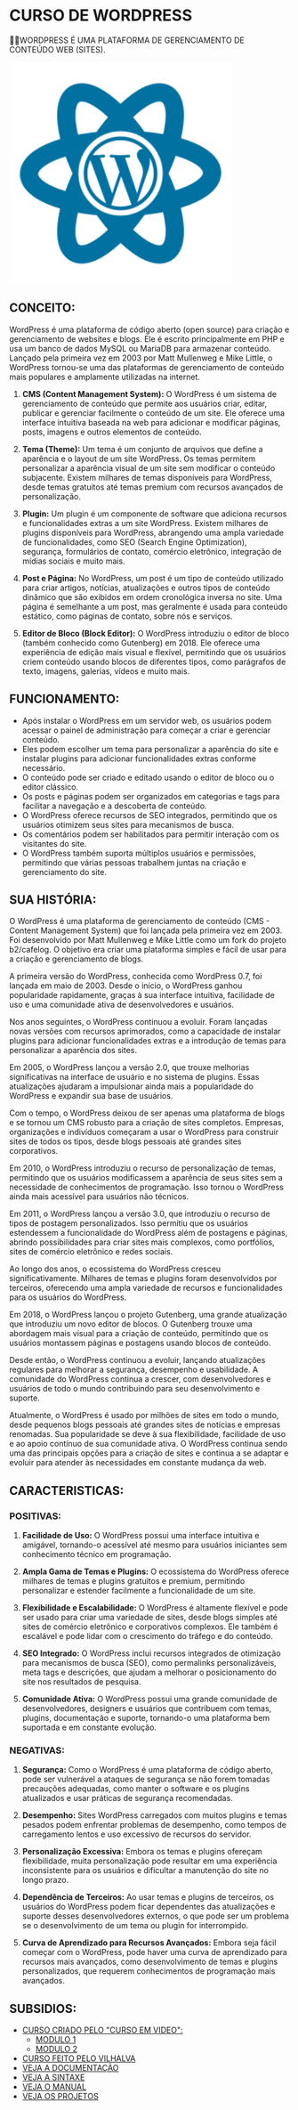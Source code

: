 # CURSO DE WORDPRESS
👨‍⚖️WORDPRESS É UMA PLATAFORMA DE GERENCIAMENTO DE CONTEÚDO WEB (SITES).

<img src="FOTO.png" align="center" width="400"> <br>

## CONCEITO:
WordPress é uma plataforma de código aberto (open source) para criação e gerenciamento de websites e blogs. Ele é escrito principalmente em PHP e usa um banco de dados MySQL ou MariaDB para armazenar conteúdo. Lançado pela primeira vez em 2003 por Matt Mullenweg e Mike Little, o WordPress tornou-se uma das plataformas de gerenciamento de conteúdo mais populares e amplamente utilizadas na internet.

1. **CMS (Content Management System):** O WordPress é um sistema de gerenciamento de conteúdo que permite aos usuários criar, editar, publicar e gerenciar facilmente o conteúdo de um site. Ele oferece uma interface intuitiva baseada na web para adicionar e modificar páginas, posts, imagens e outros elementos de conteúdo.

2. **Tema (Theme):** Um tema é um conjunto de arquivos que define a aparência e o layout de um site WordPress. Os temas permitem personalizar a aparência visual de um site sem modificar o conteúdo subjacente. Existem milhares de temas disponíveis para WordPress, desde temas gratuitos até temas premium com recursos avançados de personalização.

3. **Plugin:** Um plugin é um componente de software que adiciona recursos e funcionalidades extras a um site WordPress. Existem milhares de plugins disponíveis para WordPress, abrangendo uma ampla variedade de funcionalidades, como SEO (Search Engine Optimization), segurança, formulários de contato, comércio eletrônico, integração de mídias sociais e muito mais.

4. **Post e Página:** No WordPress, um post é um tipo de conteúdo utilizado para criar artigos, notícias, atualizações e outros tipos de conteúdo dinâmico que são exibidos em ordem cronológica inversa no site. Uma página é semelhante a um post, mas geralmente é usada para conteúdo estático, como páginas de contato, sobre nós e serviços.

5. **Editor de Bloco (Block Editor):** O WordPress introduziu o editor de bloco (também conhecido como Gutenberg) em 2018. Ele oferece uma experiência de edição mais visual e flexível, permitindo que os usuários criem conteúdo usando blocos de diferentes tipos, como parágrafos de texto, imagens, galerias, vídeos e muito mais.

## FUNCIONAMENTO:
- Após instalar o WordPress em um servidor web, os usuários podem acessar o painel de administração para começar a criar e gerenciar conteúdo.
- Eles podem escolher um tema para personalizar a aparência do site e instalar plugins para adicionar funcionalidades extras conforme necessário.
- O conteúdo pode ser criado e editado usando o editor de bloco ou o editor clássico.
- Os posts e páginas podem ser organizados em categorias e tags para facilitar a navegação e a descoberta de conteúdo.
- O WordPress oferece recursos de SEO integrados, permitindo que os usuários otimizem seus sites para mecanismos de busca.
- Os comentários podem ser habilitados para permitir interação com os visitantes do site.
- O WordPress também suporta múltiplos usuários e permissões, permitindo que várias pessoas trabalhem juntas na criação e gerenciamento do site.

## SUA HISTÓRIA:
O WordPress é uma plataforma de gerenciamento de conteúdo (CMS - Content Management System) que foi lançada pela primeira vez em 2003. Foi desenvolvido por Matt Mullenweg e Mike Little como um fork do projeto b2/cafelog. O objetivo era criar uma plataforma simples e fácil de usar para a criação e gerenciamento de blogs.

A primeira versão do WordPress, conhecida como WordPress 0.7, foi lançada em maio de 2003. Desde o início, o WordPress ganhou popularidade rapidamente, graças à sua interface intuitiva, facilidade de uso e uma comunidade ativa de desenvolvedores e usuários.

Nos anos seguintes, o WordPress continuou a evoluir. Foram lançadas novas versões com recursos aprimorados, como a capacidade de instalar plugins para adicionar funcionalidades extras e a introdução de temas para personalizar a aparência dos sites.

Em 2005, o WordPress lançou a versão 2.0, que trouxe melhorias significativas na interface de usuário e no sistema de plugins. Essas atualizações ajudaram a impulsionar ainda mais a popularidade do WordPress e expandir sua base de usuários.

Com o tempo, o WordPress deixou de ser apenas uma plataforma de blogs e se tornou um CMS robusto para a criação de sites completos. Empresas, organizações e indivíduos começaram a usar o WordPress para construir sites de todos os tipos, desde blogs pessoais até grandes sites corporativos.

Em 2010, o WordPress introduziu o recurso de personalização de temas, permitindo que os usuários modificassem a aparência de seus sites sem a necessidade de conhecimentos de programação. Isso tornou o WordPress ainda mais acessível para usuários não técnicos.

Em 2011, o WordPress lançou a versão 3.0, que introduziu o recurso de tipos de postagem personalizados. Isso permitiu que os usuários estendessem a funcionalidade do WordPress além de postagens e páginas, abrindo possibilidades para criar sites mais complexos, como portfólios, sites de comércio eletrônico e redes sociais.

Ao longo dos anos, o ecossistema do WordPress cresceu significativamente. Milhares de temas e plugins foram desenvolvidos por terceiros, oferecendo uma ampla variedade de recursos e funcionalidades para os usuários do WordPress.

Em 2018, o WordPress lançou o projeto Gutenberg, uma grande atualização que introduziu um novo editor de blocos. O Gutenberg trouxe uma abordagem mais visual para a criação de conteúdo, permitindo que os usuários montassem páginas e postagens usando blocos de conteúdo.

Desde então, o WordPress continuou a evoluir, lançando atualizações regulares para melhorar a segurança, desempenho e usabilidade. A comunidade do WordPress continua a crescer, com desenvolvedores e usuários de todo o mundo contribuindo para seu desenvolvimento e suporte.

Atualmente, o WordPress é usado por milhões de sites em todo o mundo, desde pequenos blogs pessoais até grandes sites de notícias e empresas renomadas. Sua popularidade se deve à sua flexibilidade, facilidade de uso e ao apoio contínuo de sua comunidade ativa. O WordPress continua sendo uma das principais opções para a criação de sites e continua a se adaptar e evoluir para atender às necessidades em constante mudança da web.

## CARACTERISTICAS:
### POSITIVAS:
1. **Facilidade de Uso:** O WordPress possui uma interface intuitiva e amigável, tornando-o acessível até mesmo para usuários iniciantes sem conhecimento técnico em programação.

2. **Ampla Gama de Temas e Plugins:** O ecossistema do WordPress oferece milhares de temas e plugins gratuitos e premium, permitindo personalizar e estender facilmente a funcionalidade de um site.

3. **Flexibilidade e Escalabilidade:** O WordPress é altamente flexível e pode ser usado para criar uma variedade de sites, desde blogs simples até sites de comércio eletrônico e corporativos complexos. Ele também é escalável e pode lidar com o crescimento do tráfego e do conteúdo.

4. **SEO Integrado:** O WordPress inclui recursos integrados de otimização para mecanismos de busca (SEO), como permalinks personalizáveis, meta tags e descrições, que ajudam a melhorar o posicionamento do site nos resultados de pesquisa.

5. **Comunidade Ativa:** O WordPress possui uma grande comunidade de desenvolvedores, designers e usuários que contribuem com temas, plugins, documentação e suporte, tornando-o uma plataforma bem suportada e em constante evolução.

### NEGATIVAS:
1. **Segurança:** Como o WordPress é uma plataforma de código aberto, pode ser vulnerável a ataques de segurança se não forem tomadas precauções adequadas, como manter o software e os plugins atualizados e usar práticas de segurança recomendadas.

2. **Desempenho:** Sites WordPress carregados com muitos plugins e temas pesados podem enfrentar problemas de desempenho, como tempos de carregamento lentos e uso excessivo de recursos do servidor.

3. **Personalização Excessiva:** Embora os temas e plugins ofereçam flexibilidade, muita personalização pode resultar em uma experiência inconsistente para os usuários e dificultar a manutenção do site no longo prazo.

4. **Dependência de Terceiros:** Ao usar temas e plugins de terceiros, os usuários do WordPress podem ficar dependentes das atualizações e suporte desses desenvolvedores externos, o que pode ser um problema se o desenvolvimento de um tema ou plugin for interrompido.

5. **Curva de Aprendizado para Recursos Avançados:** Embora seja fácil começar com o WordPress, pode haver uma curva de aprendizado para recursos mais avançados, como desenvolvimento de temas e plugins personalizados, que requerem conhecimentos de programação mais avançados.

## SUBSIDIOS:
- [CURSO CRIADO PELO "CURSO EM VIDEO":](https://www.youtube.com/c/CursoemV%C3%ADdeo)
    - [MODULO 1](https://youtube.com/playlist?list=PLHz_AreHm4dmDP_RWdiKekjTEmCuq_MW2)
    - [MODULO 2](https://youtube.com/playlist?list=PLHz_AreHm4dlaFljwHeYItI357b2q7bex)
- [CURSO FEITO PELO VILHALVA](https://github.com/VILHALVA)
- [VEJA A DOCUMENTAÇÃO](https://wordpress.org/documentation/)
- [VEJA A SINTAXE](./SINTAXE.md)
- [VEJA O MANUAL](./MANUAL.md)
- [VEJA OS PROJETOS](https://github.com/VILHALVA?tab=repositories&q=topic:WORDPRESS)

